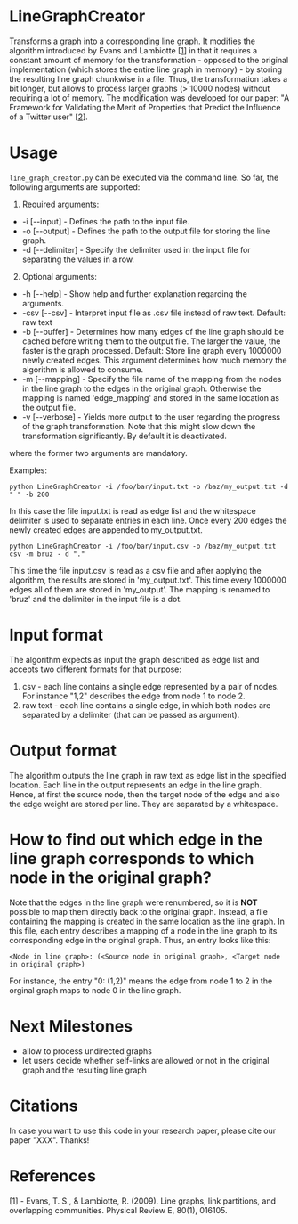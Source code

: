 LineGraphCreator
================
Transforms a graph into a corresponding line graph.
It modifies the algorithm introduced by Evans and Lambiotte [[1](http://arxiv.org/pdf/0903.2181.pdf)] in that it requires a constant amount of memory for the transformation  - opposed to the original implementation (which stores the entire line graph in memory) - by storing the resulting line graph chunkwise in a file. Thus, the transformation takes a bit longer, but allows to process larger graphs (> 10000 nodes) without requiring a lot of memory.
The modification was developed for our paper: "A Framework for Validating the Merit of Properties that Predict the Influence of a Twitter user" [[2](http://myweb.sabanciuniv.edu/stefan/2014/11/29/a-framework-for-validating-the-merit-of-properties-that-predict-the-influence-of-a-twitter-user/)].


Usage
=====
`line_graph_creator.py` can be executed via the command line. So far, the following arguments are supported:

1. Required arguments:
  * -i [--input] - Defines the path to the input file.
  * -o [--output] - Defines the path to the output file for storing the line graph.
  * -d [--delimiter] - Specify the delimiter used in the input file for separating the values in a row.
2. Optional arguments:
  * -h [--help] - Show help and further explanation regarding the arguments.
  * -csv [--csv] - Interpret input file as .csv file instead of raw text. Default: raw text
  * -b [--buffer] - Determines how many edges of the line graph should be cached before writing them to the output file. The larger the value, the faster is the graph processed. Default: Store line graph every 1000000 newly created edges. This argument determines how much memory the algorithm is allowed to consume.
  * -m [--mapping] - Specify the file name of the mapping from the nodes in the line graph to the edges in the original graph. Otherwise the mapping is named 'edge_mapping' and stored in the same location as the output file.
  * -v [--verbose] - Yields more output to the user regarding the progress of the graph transformation. Note that this might slow down the transformation significantly. By default it is deactivated.

where the former two arguments are mandatory.

Examples:

`python LineGraphCreator -i /foo/bar/input.txt -o /baz/my_output.txt -d " " -b 200`

In this case the file input.txt is read as edge list and the whitespace delimiter is used to separate entries in each line. Once every 200 edges the newly created edges are appended to my_output.txt.
 
`python LineGraphCreator -i /foo/bar/input.csv -o /baz/my_output.txt csv -m bruz - d "."`

This time the file input.csv is read as a csv file and after applying the algorithm, the results are stored in 'my_output.txt'. This time every 1000000 edges all of them are stored in 'my_output'. The mapping is renamed to 'bruz' and the delimiter in the input file is a dot.


Input format
============
The algorithm expects as input the graph described as edge list and accepts two different formats for that purpose:

1. csv - each line contains a single edge represented by a pair of nodes. For instance "1,2" describes the edge from node 1 to node 2.
2. raw text - each line contains a single edge, in which both nodes are separated by a delimiter (that can be passed as argument).


Output format
=============
The algorithm outputs the line graph in raw text as edge list in the specified location.
Each line in the output represents an edge in the line graph. Hence, at first the source node, then the target node of the edge and also the edge weight are stored per line. They are separated by a whitespace.


How to find out which edge in the line graph corresponds to which node in the original graph?
=============================================================================================
Note that the edges in the line graph were renumbered, so it is **NOT** possible to map them directly back to the original graph. Instead, a file containing the mapping is created in the same location as the line graph. In this file, each entry describes a mapping of a node in the line graph to its corresponding edge in the original graph. Thus, an entry looks like this: 

`<Node in line graph>: (<Source node in original graph>, <Target node in original graph>)`

For instance, the entry "0: (1,2)" means the edge from node 1 to 2 in the orginal graph maps to node 0 in the line graph.


Next Milestones
===========
* allow to process undirected graphs
* let users decide whether self-links are allowed or not in the original graph and the resulting line graph


Citations
=========
In case you want to use this code in your research paper, please cite our paper "XXX". Thanks!


References
==========
[1] - Evans, T. S., & Lambiotte, R. (2009). Line graphs, link partitions, and overlapping communities. Physical Review E, 80(1), 016105.
